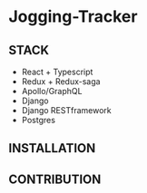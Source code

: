 # Jogging-Tracker

## STACK
- React + Typescript
- Redux + Redux-saga
- Apollo/GraphQL
- Django
- Django RESTframework
- Postgres

## INSTALLATION

## CONTRIBUTION